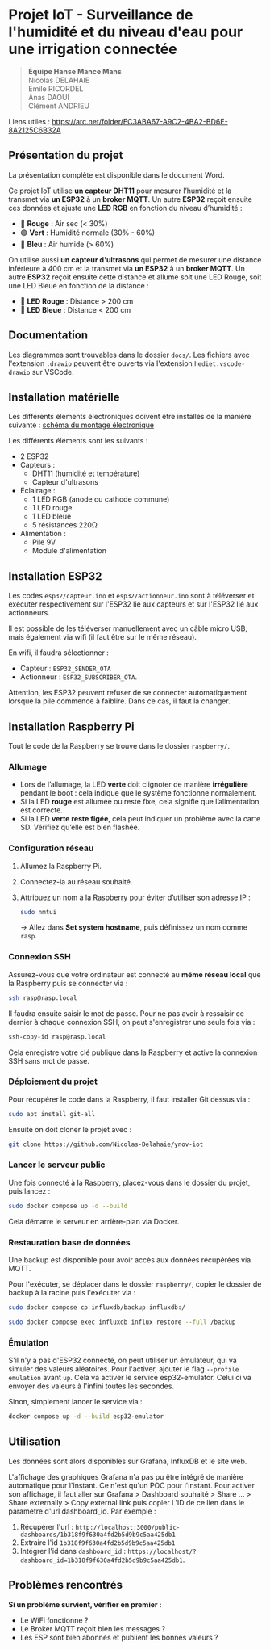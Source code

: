 # Projet IoT - Surveillance de l'humidité et du niveau d'eau pour une irrigation connectée

> **Équipe Hanse Mance Mans**  
> Nicolas DELAHAIE  
> Émile RICORDEL  
> Anas DAOUI  
> Clément ANDRIEU

Liens utiles :
<https://arc.net/folder/EC3ABA67-A9C2-4BA2-BD6E-8A2125C6B32A>

## Présentation du projet

La présentation complète est disponible dans le document Word.

Ce projet IoT utilise **un capteur DHT11** pour mesurer l’humidité et la transmet via **un ESP32** à un **broker MQTT**. Un autre **ESP32** reçoit ensuite ces données et ajuste une **LED RGB** en fonction du niveau d’humidité :

- 🔴 **Rouge** : Air sec (< 30%)
- 🟢 **Vert** : Humidité normale (30% - 60%)
- 🔵 **Bleu** : Air humide (> 60%)

On utilise aussi **un capteur d'ultrasons** qui permet de mesurer une distance inférieure à 400 cm et la transmet via **un ESP32** à un **broker MQTT**. Un autre **ESP32** reçoit ensuite cette distance et allume soit une LED Rouge, soit une LED Bleue en fonction de la distance :

- 🔴 **LED Rouge** : Distance > 200 cm
- 🔵 **LED Bleue** : Distance < 200 cm

## Documentation

Les diagrammes sont trouvables dans le dossier `docs/`. Les fichiers avec l'extension `.drawio` peuvent être ouverts via l'extension `hediet.vscode-drawio` sur VSCode.

## Installation matérielle

Les différents éléments électroniques doivent être installés de la manière suivante : [schéma du montage électronique](Branchement.png)

Les différents éléments sont les suivants :

- 2 ESP32
- Capteurs :
  - DHT11 (humidité et température)
  - Capteur d'ultrasons
- Éclairage :
  - 1 LED RGB (anode ou cathode commune)
  - 1 LED rouge
  - 1 LED bleue
  - 5 résistances 220Ω
- Alimentation :
  - Pile 9V
  - Module d'alimentation

## Installation ESP32

Les codes `esp32/capteur.ino` et `esp32/actionneur.ino` sont à téléverser et exécuter respectivement sur l'ESP32 lié aux capteurs et sur l'ESP32 lié aux actionneurs.

Il est possible de les téléverser manuellement avec un câble micro USB, mais également via wifi (il faut être sur le même réseau).

En wifi, il faudra sélectionner :

- Capteur : `ESP32_SENDER_OTA`
- Actionneur : `ESP32_SUBSCRIBER_OTA`.

Attention, les ESP32 peuvent refuser de se connecter automatiquement lorsque la pile commence à faiblire. Dans ce cas, il faut la changer.

## Installation Raspberry Pi

Tout le code de la Raspberry se trouve dans le dossier `raspberry/`.

### Allumage

- Lors de l’allumage, la LED **verte** doit clignoter de manière **irrégulière** pendant le boot : cela indique que le système fonctionne normalement.
- Si la LED **rouge** est allumée ou reste fixe, cela signifie que l’alimentation est correcte.
- Si la LED **verte reste figée**, cela peut indiquer un problème avec la carte SD. Vérifiez qu’elle est bien flashée.

### Configuration réseau

1. Allumez la Raspberry Pi.
2. Connectez-la au réseau souhaité.
3. Attribuez un nom à la Raspberry pour éviter d’utiliser son adresse IP :

   ```bash
   sudo nmtui
   ```

   → Allez dans **Set system hostname**, puis définissez un nom comme `rasp`.

### Connexion SSH

Assurez-vous que votre ordinateur est connecté au **même réseau local** que la Raspberry puis se connecter via :

```bash
ssh rasp@rasp.local
```

Il faudra ensuite saisir le mot de passe. Pour ne pas avoir à ressaisir ce dernier à chaque connexion SSH, on peut s'enregistrer une seule fois via :

```bash
ssh-copy-id rasp@rasp.local
```

Cela enregistre votre clé publique dans la Raspberry et active la connexion SSH sans mot de passe.

### Déploiement du projet

Pour récupérer le code dans la Raspberry, il faut installer Git dessus via :

```bash
sudo apt install git-all
```

Ensuite on doit cloner le projet avec :

```bash
git clone https://github.com/Nicolas-Delahaie/ynov-iot
```

### Lancer le serveur public

Une fois connecté à la Raspberry, placez-vous dans le dossier du projet, puis lancez :

```bash
sudo docker compose up -d --build
```

Cela démarre le serveur en arrière-plan via Docker.

### Restauration base de données

Une backup est disponible pour avoir accès aux données récupérées via MQTT.

Pour l'exécuter, se déplacer dans le dossier `raspberry/`, copier le dossier de backup à la racine puis l'exécuter via :

```bash
sudo docker compose cp influxdb/backup influxdb:/

sudo docker compose exec influxdb influx restore --full /backup
```

### Émulation

S'il n'y a pas d'ESP32 connecté, on peut utiliser un émulateur, qui va simuler des valeurs aléatoires. Pour l'activer, ajouter le flag `--profile emulation` avant `up`. Cela va activer le service esp32-emulator. Celui ci va envoyer des valeurs à l'infini toutes les secondes.

Sinon, simplement lancer le service via :

```bash
docker compose up -d --build esp32-emulator
```

## Utilisation

Les données sont alors disponibles sur Grafana, InfluxDB et le site web.

L'affichage des graphiques Grafana n'a pas pu être intégré de manière automatique pour l'instant. Ce n'est qu'un POC pour l'instant. Pour activer son affichage, il faut aller sur Grafana > Dashboard souhaité > Share ... > Share externally > Copy external link puis copier L'ID de ce lien dans le parametre d'url dashboard_id. Par exemple :

1. Récupérer l'url : `http://localhost:3000/public-dashboards/1b318f9f630a4fd2b5d9b9c5aa425db1`
2. Extraire l'id `1b318f9f630a4fd2b5d9b9c5aa425db1`
3. Intégrer l'id dans `dashboard_id` : `https://localhost/?dashboard_id=1b318f9f630a4fd2b5d9b9c5aa425db1`.

## Problèmes rencontrés

**Si un problème survient, vérifier en premier :**

- Le WiFi fonctionne ?
- Le Broker MQTT reçoit bien les messages ?
- Les ESP sont bien abonnés et publient les bonnes valeurs ?
